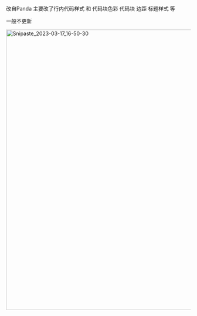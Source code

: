 改自Panda
主要改了行内代码样式 和 代码块色彩
代码块
边距
标题样式
等

一般不更新

<img width="765" alt="Snipaste_2023-03-17_16-50-30" src="https://user-images.githubusercontent.com/63721558/225857190-7d097af4-273d-4701-bfd9-3a42b7993408.png">

